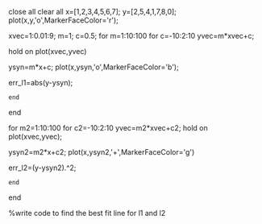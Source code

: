 close all
clear all
x=[1,2,3,4,5,6,7];
y=[2,5,4,1,7,8,0];
plot(x,y,'o',MarkerFaceColor='r');

xvec=1:0.01:9;
m=1;
c=0.5;
for m=1:10:100
    for c=-10:2:10
        yvec=m*xvec+c;
      
hold on
plot(xvec,yvec)

ysyn=m*x+c;
plot(x,ysyn,'o',MarkerFaceColor='b');

err_l1=abs(y-ysyn);

    end
end

for m2=1:10:100
    for c2=-10:2:10
        yvec=m2*xvec+c2;
hold on
plot(xvec,yvec);

ysyn2=m2*x+c2;
plot(x,ysyn2,'+',MarkerFaceColor='g')

err_l2=(y-ysyn2).^2;

    end
end

%write code to find the best fit line for l1 and l2
